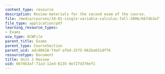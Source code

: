 ```yaml
---
content_type: resource
description: Review materials for the second exam of the course.
file: /media/courses/18-01-single-variable-calculus-fall-2006/6674b3af71a312ed81359e727d376ef1_exam2review.pdf
file_type: application/pdf
learning_resource_types:
- Exams
ocw_type: OCWFile
parent_title: Exams
parent_type: CourseSection
parent_uid: adc88628-f4af-afbd-2575-962ba651df76
resourcetype: Document
title: Unit 2 Review
uid: 6674b3af-71a3-12ed-8135-9e727d376ef1
---
```

